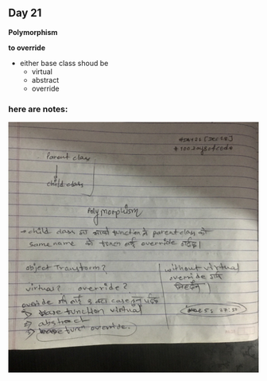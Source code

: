 ## Day 21

**Polymorphism**

**to override**
- either base class shoud be
    - virtual
    - abstract
    - override

### here are notes:
![Images](https://github.com/realtirtha/100DaysOfCode-ProgressTracker/blob/main/images/21a.jpg)